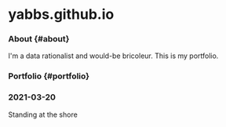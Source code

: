 # yabbs.github.io

### About {#about}
I'm a data rationalist and would-be bricoleur. This is my portfolio.

### Portfolio {#portfolio}


### 2021-03-20
Standing at the shore
